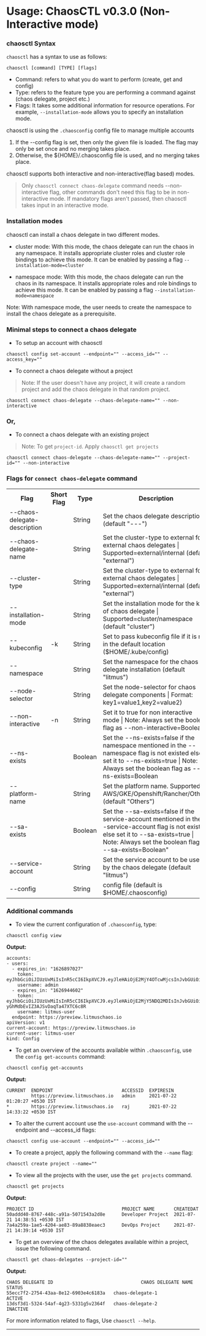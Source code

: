 # Usage: ChaosCTL v0.3.0 (Non-Interactive mode)

### chaosctl Syntax
`chaosctl` has a syntax to use as follows:

```shell
chaosctl [command] [TYPE] [flags]
```
* Command: refers to what you do want to perform (create, get and config)
* Type: refers to the feature type you are performing a command against (chaos delegate, project etc.)
* Flags: It takes some additional information for resource operations. For example, `--installation-mode` allows you to specify an installation mode.

chaosctl is using the `.chaosconfig` config file to manage multiple accounts
1. If the --config flag is set, then only the given file is loaded. The flag may only be set once and no merging takes place.
2. Otherwise, the ${HOME}/.chaosconfig file is used, and no merging takes place.

chaosctl supports both interactive and non-interactive(flag based) modes.
> Only `chaosctl connect chaos-delegate`  command needs --non-interactive flag, other commands don't need this flag to be in non-interactive mode. If mandatory flags aren't passed, then chaosctl takes input in an interactive mode.

### Installation modes
chaosctl can install a chaos delegate in two different modes.
* cluster mode: With this mode, the chaos delegate can run the chaos in any namespace. It installs appropriate cluster roles and cluster role bindings to achieve this mode. It can be enabled by passing a flag `--installation-mode=cluster`

* namespace mode: With this mode, the chaos delegate can run the chaos in its namespace. It installs appropriate roles and role bindings to achieve this mode. It can be enabled by passing a flag `--installation-mode=namespace`

Note: With namespace mode, the user needs to create the namespace to install the chaos delegate as a prerequisite.

### Minimal steps to connect a chaos delegate

* To setup an account with chaosctl
```shell
chaosctl config set-account --endpoint="" --access_id="" --access_key=""
```

* To connect a chaos delegate without a project
>Note: If the user doesn't have any project, it will create a random project and add the chaos delegate in that random project.
```shell
chaosctl connect chaos-delegate --chaos-delegate-name="" --non-interactive
```

### Or,

* To connect a chaos delegate with an existing project
> Note: To get `project-id`. Apply `chaosctl get projects`

```shell
chaosctl connect chaos-delegate --chaos-delegate-name="" --project-id="" --non-interactive
```

### Flags for `connect chaos-delegate` command
<table>
<tr>
    <th>Flag</th>
    <th>Short Flag</th>
    <th>Type</th>
    <th>Description</th>
    <tr>
        <td>--chaos-delegate-description</td>
        <td></td>
        <td>String</td>
        <td>Set the chaos delegate description (default "---")</td>
    </tr>
    <tr>
        <td>--chaos-delegate-name</td>
        <td></td>
        <td>String</td>
        <td>Set the cluster-type to external for external chaos delegates | Supported=external/internal (default "external")</td>
    </tr>
    <tr>
        <td>--cluster-type</td>
        <td></td>
        <td>String</td>
        <td>Set the cluster-type to external for external chaos delegates | Supported=external/internal (default "external")</td>
    </tr>
    <tr>
        <td>--installation-mode</td>
        <td></td>
        <td>String</td>
        <td>Set the installation mode for the kind of chaos delegate | Supported=cluster/namespace (default "cluster")</td>
    </tr>
    <tr>
        <td>--kubeconfig</td>
        <td>-k</td>
        <td>String</td>
        <td>Set to pass kubeconfig file if it is not in the default location ($HOME/.kube/config)</td>
    </tr>
    <tr>
        <td>--namespace</td>
        <td></td>
        <td>String</td>
        <td>Set the namespace for the chaos delegate installation (default "litmus")</td>
    </tr>
    <tr>
        <td>--node-selector</td>
        <td></td>
        <td>String</td>
        <td>Set the node-selector for chaos delegate components | Format: key1=value1,key2=value2)
    </tr>
    <tr>
        <td>--non-interactive</td>
        <td>-n</td>
        <td>String</td>
        <td>Set it to true for non interactive mode | Note: Always set the boolean flag as --non-interactive=Boolean</td>
    </tr>
    <tr>
        <td>--ns-exists</td>
        <td></td>
        <td>Boolean</td>
        <td>Set the --ns-exists=false if the namespace mentioned in the --namespace flag is not existed else set it to --ns-exists=true | Note: Always set the boolean flag as --ns-exists=Boolean</td>
    </tr>
    <tr>
        <td>--platform-name</td>
        <td></td>
        <td>String</td>
        <td>Set the platform name. Supported- AWS/GKE/Openshift/Rancher/Others (default "Others")</td>
    </tr>
    <tr>
        <td>--sa-exists</td>
        <td></td>
        <td>Boolean</td>
        <td>Set the --sa-exists=false if the service-account mentioned in the --service-account flag is not existed else set it to --sa-exists=true | Note: Always set the boolean flag as --sa-exists=Boolean"</td>
    </tr>
    <tr>
        <td>--service-account</td>
        <td></td>
        <td>String</td>
        <td>Set the service account to be used by the chaos delegate (default "litmus")</td>
    </tr>
    <tr>
        <td>--config</td>
        <td></td>
        <td>String</td>
        <td>config file (default is $HOME/.chaosconfig)</td>
    </tr>
</table>


### Additional commands

* To view the current configuration of `.chaosconfig`, type:
```shell
chaosctl config view
```

**Output:**
```
accounts:
- users:
  - expires_in: "1626897027"
    token: eyJhbGciOiJIUzUxMiIsInR5cCI6IkpXVCJ9.eyJleHAiOjE2MjY4OTcwMjcsInJvbGUiOiJhZG1pbiIsInVpZCI6ImVlODZkYTljLTNmODAtNGRmMy04YzQyLTExNzlhODIzOTVhOSIsInVzZXJuYW1lIjoiYWRtaW4ifQ.O_hFcIhxP4rhyUN9NEVlQmWesoWlpgHpPFL58VbJHnhvJllP5_MNPbrRMKyFvzW3hANgXK2u8437u
    username: admin
  - expires_in: "1626944602"
    token: eyJhbGciOiJIUzUxMiIsInR5cCI6IkpXVCJ9.eyJleHAiOjE2MjY5NDQ2MDIsInJvbGUiOiJ1c2VyIiwidWlkIjoiNjFmMDY4M2YtZWY0OC00MGE1LWIzMjgtZTU2ZDA2NjM1MTE4IiwidXNlcm5hbWUiOiJyYWoifQ.pks7xjkFdJD649RjCBwQuPF1_QMoryDWixSKx4tPAqXI75ns4sc-yGhMdbEvIZ3AJSvDaqTa47XTC6c8R
    username: litmus-user
  endpoint: https://preview.litmuschaos.io
apiVersion: v1
current-account: https://preview.litmuschaos.io
current-user: litmus-user
kind: Config
```

* To get an overview of the accounts available within `.chaosconfig`, use the `config get-accounts` command:

```shell
chaosctl config get-accounts
```

**Output:**

```
CURRENT  ENDPOINT                         ACCESSID  EXPIRESIN
         https://preview.litmuschaos.io   admin     2021-07-22 01:20:27 +0530 IST
*        https://preview.litmuschaos.io   raj       2021-07-22 14:33:22 +0530 IST
```

* To alter the current account use the `use-account` command with the --endpoint and --access_id flags:
```shell
chaosctl config use-account --endpoint="" --access_id=""
```

* To create a project, apply the following command with the `--name` flag:
```shell
chaosctl create project --name=""
```

* To view all the projects with the user, use the `get projects` command.
```shell
chaosctl get projects
```

**Output:**

```
PROJECT ID                                PROJECT NAME       CREATEDAT
50addd40-8767-448c-a91a-5071543a2d8e      Developer Project  2021-07-21 14:38:51 +0530 IST     
7a4a259a-1ae5-4204-ae83-89a8838eaec3      DevOps Project     2021-07-21 14:39:14 +0530 IST     
```


* To get an overview of the chaos delegates available within a project, issue the following command.
```shell
chaosctl get chaos-delegates --project-id=""
```

**Output:**

```
CHAOS DELEGATE ID                                CHAOS DELEGATE NAME          STATUS 
55ecc7f2-2754-43aa-8e12-6903e4c6183a   chaos-delegate-1            ACTIVE 
13dsf3d1-5324-54af-4g23-5331g5v2364f   chaos-delegate-2            INACTIVE
```


For more information related to flags, Use `chaosctl --help`.

----